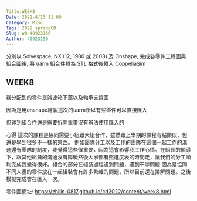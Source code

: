 ```yaml
---
Title:WEEK8     
Date: 2022-4/15 11:00
Category: Misc
Tags: 2022 springCD
Slug: w8-40923156
Author: 40923156
---
```

<!-- PELICAN_END_SUMMARY -->


分別以 Solvespace, NX (12, 1980 或 2008) 及 Onshape, 完成各零件工程圖與組合圖後, 將 uarm 組合件轉為 STL 格式後轉入 CoppeliaSim


WEEK8
----
我分配到的零件是減速箱下蓋以及軸承支撐圖

因為是用onshape繪製這次的uarm所以有些零件可以直接匯入

但碰到組合件還是需要拆開重畫沒有辦法使用匯入的


心得
這次的課程是協同需要小組跟大組合作，雖然跟上學期的課程有點類似，但還是學到很多不一樣的東西。
例如團隊分工以及工作的團隊在這個一起工作的溝通還有團隊的制度，我覺得這些很重要，因為這會影響我工作心情。在組長的領導下，跟其他組員的溝通沒有障礙然後大家都有照進度表的時間走，讓我們的分工順利完成我覺得很好。組合的部分在組裝過程遇到問題，遇到干涉問題 因為是協同不同人畫的零件放在一起組裝會有許多繁雜的問題，所以目前還在排解問題。之後模擬完成會在匯入一次。

零件圖網址:
https://zhilin-0817.github.io/cd2022/content/week8.html
